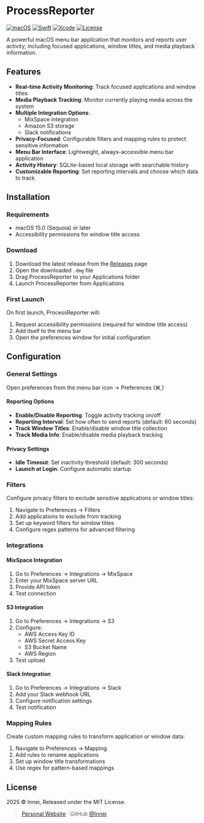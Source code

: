 # ProcessReporter

[![macOS](https://img.shields.io/badge/macOS-15%2B-blue.svg)](https://www.apple.com/macos/)
[![Swift](https://img.shields.io/badge/Swift-5.9%2B-orange.svg)](https://swift.org/)
[![Xcode](https://img.shields.io/badge/Xcode-15%2B-blue.svg)](https://developer.apple.com/xcode/)
[![License](https://img.shields.io/badge/license-MIT-green.svg)](LICENSE)

A powerful macOS menu bar application that monitors and reports user activity, including focused applications, window titles, and media playback information.

## Features

- **Real-time Activity Monitoring**: Track focused applications and window titles
- **Media Playback Tracking**: Monitor currently playing media across the system
- **Multiple Integration Options**:
  - MixSpace integration
  - Amazon S3 storage
  - Slack notifications
- **Privacy-Focused**: Configurable filters and mapping rules to protect sensitive information
- **Menu Bar Interface**: Lightweight, always-accessible menu bar application
- **Activity History**: SQLite-based local storage with searchable history
- **Customizable Reporting**: Set reporting intervals and choose which data to track

## Installation

### Requirements

- macOS 15.0 (Sequoia) or later
- Accessibility permissions for window title access

### Download

1. Download the latest release from the [Releases](https://github.com/innei/ProcessReporter/releases) page
2. Open the downloaded `.dmg` file
3. Drag ProcessReporter to your Applications folder
4. Launch ProcessReporter from Applications

### First Launch

On first launch, ProcessReporter will:

1. Request accessibility permissions (required for window title access)
2. Add itself to the menu bar
3. Open the preferences window for initial configuration

## Configuration

### General Settings

Open preferences from the menu bar icon → Preferences (⌘,)

#### Reporting Options

- **Enable/Disable Reporting**: Toggle activity tracking on/off
- **Reporting Interval**: Set how often to send reports (default: 60 seconds)
- **Track Window Titles**: Enable/disable window title collection
- **Track Media Info**: Enable/disable media playback tracking

#### Privacy Settings

- **Idle Timeout**: Set inactivity threshold (default: 300 seconds)
- **Launch at Login**: Configure automatic startup

### Filters

Configure privacy filters to exclude sensitive applications or window titles:

1. Navigate to Preferences → Filters
2. Add applications to exclude from tracking
3. Set up keyword filters for window titles
4. Configure regex patterns for advanced filtering

### Integrations

#### MixSpace Integration

1. Go to Preferences → Integrations → MixSpace
2. Enter your MixSpace server URL
3. Provide API token
4. Test connection

#### S3 Integration

1. Go to Preferences → Integrations → S3
2. Configure:
   - AWS Access Key ID
   - AWS Secret Access Key
   - S3 Bucket Name
   - AWS Region
3. Test upload

#### Slack Integration

1. Go to Preferences → Integrations → Slack
2. Add your Slack webhook URL
3. Configure notification settings
4. Test notification

### Mapping Rules

Create custom mapping rules to transform application or window data:

1. Navigate to Preferences → Mapping
2. Add rules to rename applications
3. Set up window title transformations
4. Use regex for pattern-based mappings

## License

2025 © Innei, Released under the MIT License.

> [Personal Website](https://innei.in/) · GitHub [@Innei](https://github.com/innei/)